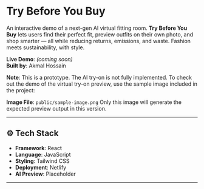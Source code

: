 # Try Before You Buy

An interactive demo of a next-gen AI virtual fitting room. **Try Before You Buy** lets users find their perfect fit, preview outfits on their own photo, and shop smarter — all while reducing returns, emissions, and waste. Fashion meets sustainability, with style.

**Live Demo**: _(coming soon)_  
**Built by**: Akmal Hossain

**Note**: This is a prototype. The AI try-on is not fully implemented.
To check out the demo of the virtual try-on preview, use the sample image included in the project:

**Image File**: `public/sample-image.png`
Only this image will generate the expected preview output in this version.

---

## ⚙️ Tech Stack

- **Framework**: React  
- **Language**: JavaScript  
- **Styling**: Tailwind CSS  
- **Deployment**: Netlify   
- **AI Preview**: Placeholder 

---
